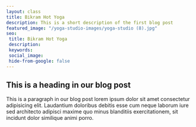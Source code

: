 ```yaml
---
layout: class
title: Bikram Hot Yoga
description: This is a short description of the first blog post
featured_image: "/yoga-studio-images/yoga-studio (8).jpg"
seo: 
 title: Bikram Hot Yoga
 description: 
 keywords: 
 social_image: 
 hide-from-google: false
---
```


## This is a heading in our blog post 

This  is a paragraph in our blog post lorem ipsum dolor sit amet consectetur adipisicing elit. Laudantium doloribus debitis esse cum neque laborum iure sed architecto adipisci maxime quo minus blanditiis exercitationem, sit incidunt dolor similique animi porro.
